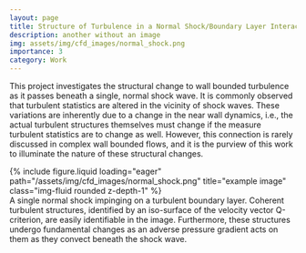 ```yaml
---
layout: page
title: Structure of Turbulence in a Normal Shock/Boundary Layer Interaction 
description: another without an image
img: assets/img/cfd_images/normal_shock.png
importance: 3
category: Work
---
```


This project investigates the structural change to wall bounded turbulence as it passes beneath a single, normal shock wave.
It is commonly observed that turbulent statistics are altered in the vicinity of shock waves. 
These variations are inherently due to a change in the near wall dynamics, i.e., the actual turbulent structures themselves must change if the measure turbulent statistics are to change as well.
However, this connection is rarely discussed in complex wall bounded flows, and it is the purview of this work to illuminate the nature of these structural changes. 

<div class="row">
    <div class="col-sm mt-3 mt-md-0">
        {% include figure.liquid loading="eager" path="/assets/img/cfd_images/normal_shock.png" title="example image" class="img-fluid rounded z-depth-1" %}
    </div>
</div>
<div class="caption">
    A single normal shock impinging on a turbulent boundary layer. Coherent turbulent structures, identified by an iso-surface of the velocity vector Q-criterion, are easily identifiable in the image. Furthermore, these structures undergo fundamental changes as an adverse pressure gradient acts on them as they convect beneath the shock wave.
</div>
